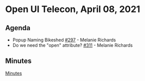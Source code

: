 # Open UI Telecon, April 08, 2021

## Agenda
- Popup Naming Bikeshed [#297](https://github.com/WICG/open-ui/issues/296) - Melanie Richards
- Do we need the "open" attribute? [#311](https://github.com/WICG/open-ui/issues/311) - Melanie Richards

## Minutes

[Minutes](https://www.w3.org/2021/04/08-openui-minutes.html)